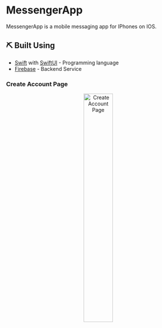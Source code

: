 # MessengerApp

MessengerApp is a mobile messaging app for IPhones on IOS.

## ⛏️ Built Using

- [Swift](https://docs.swift.org/swift-book/LanguageGuide/TheBasics.html) with [SwiftUI](https://developer.apple.com/xcode/swiftui/) - Programming language
- [Firebase](https://firebase.google.com) - Backend Service

### Create Account Page

<center>
	<img src="https://i.imgur.com/BAM52Ql.png" title="Create Account Page" width=40%  />
<center>
